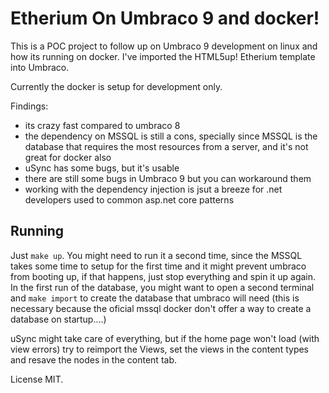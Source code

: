 # Etherium On Umbraco 9 and docker!

This is a POC project to follow up on Umbraco 9 development on linux and how its running on docker.
I've imported the HTML5up! Etherium template into Umbraco.

Currently the docker is setup for development only.

Findings:
 - its crazy fast compared to umbraco 8
 - the dependency on MSSQL is still a cons, specially since MSSQL is the database that requires the most resources from a server, and it's not great for docker also
 - uSync has some bugs, but it's usable
 - there are still some bugs in Umbraco 9 but you can workaround them
 - working with the dependency injection is jsut a breeze for .net developers used to common asp.net core patterns


## Running

Just `make up`. You might need to run it a second time, since the MSSQL takes some time to setup for the first time and it might prevent umbraco from booting up, if that happens, just stop everything and spin it up again. In the first run of the database, you might want to open a second terminal and `make import` to create the database that umbraco will need (this is necessary because the oficial mssql docker don't offer a way to create a database on startup....)

uSync might take care of everything, but if the home page won't load (with view errors) try to reimport the Views, set the views in the content types and resave the nodes in the content tab.

License MIT.